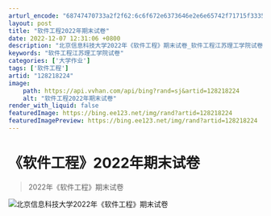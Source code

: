 ```yaml
---
arturl_encode: "68747470733a2f2f62:6c6f672e6373646e2e6e65742f71715f33353736303832352f:61727469636c652f64657461696c732f313238323138323234"
layout: post
title: "软件工程2022年期末试卷"
date: 2022-12-07 12:31:06 +0800
description: "北京信息科技大学2022年《软件工程》期末试卷_软件工程江苏理工学院试卷"
keywords: "软件工程江苏理工学院试卷"
categories: ['大学作业']
tags: ['软件工程']
artid: "128218224"
image:
    path: https://api.vvhan.com/api/bing?rand=sj&artid=128218224
    alt: "软件工程2022年期末试卷"
render_with_liquid: false
featuredImage: https://bing.ee123.net/img/rand?artid=128218224
featuredImagePreview: https://bing.ee123.net/img/rand?artid=128218224
---
```


# 《软件工程》2022年期末试卷

> 2022年《软件工程》期末试卷

![北京信息科技大学2022年《软件工程》期末试卷](https://i-blog.csdnimg.cn/blog_migrate/c6cd53278dd4fae7aefaba1175dfdfef.png)